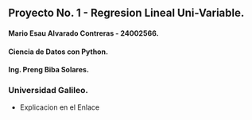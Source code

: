 ## Proyecto No. 1 - Regresion Lineal Uni-Variable.

#### Mario Esau Alvarado Contreras -  24002566.
#### Ciencia de Datos con Python.
#### Ing. Preng Biba Solares.
### Universidad Galileo. 


- Explicacion en el Enlace 
